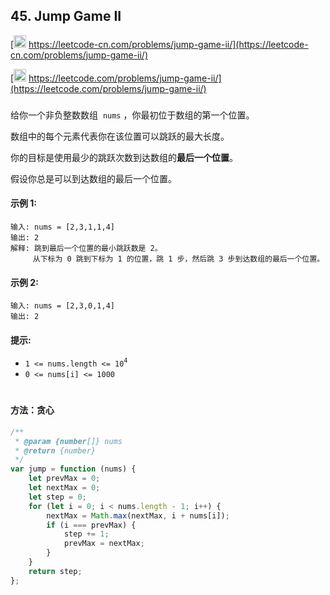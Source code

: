 ## 45. Jump Game II

[<img src="https://static.leetcode-cn.com/cn-mono-assets/production/assets/logo-dark-cn.c42314a8.svg" height="20" /> https://leetcode-cn.com/problems/jump-game-ii/](https://leetcode-cn.com/problems/jump-game-ii/)

[<img src="https://assets.leetcode.com/static_assets/public/webpack_bundles/images/logo-dark.e99485d9b.svg" height="20"/> https://leetcode.com/problems/jump-game-ii/](https://leetcode.com/problems/jump-game-ii/)

###

给你一个非负整数数组  `nums` ，你最初位于数组的第一个位置。

数组中的每个元素代表你在该位置可以跳跃的最大长度。

你的目标是使用最少的跳跃次数到达数组的**最后一个位置**。

假设你总是可以到达数组的最后一个位置。

#### 示例 1:

```
输入: nums = [2,3,1,1,4]
输出: 2
解释: 跳到最后一个位置的最小跳跃数是 2。
     从下标为 0 跳到下标为 1 的位置，跳 1 步，然后跳 3 步到达数组的最后一个位置。
```

#### 示例 2:

```
输入: nums = [2,3,0,1,4]
输出: 2
```

#### 提示:

-   `1 <= nums.length <= 10`<sup>`4`</sup>
-   `0 <= nums[i] <= 1000`

#

#### 方法：贪心

```js
/**
 * @param {number[]} nums
 * @return {number}
 */
var jump = function (nums) {
    let prevMax = 0;
    let nextMax = 0;
    let step = 0;
    for (let i = 0; i < nums.length - 1; i++) {
        nextMax = Math.max(nextMax, i + nums[i]);
        if (i === prevMax) {
            step += 1;
            prevMax = nextMax;
        }
    }
    return step;
};
```
